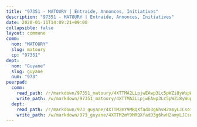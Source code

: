 ```yaml
---
title: "97351 - MATOURY | Entraide, Annonces, Initiatives"
description: "97351 - MATOURY | Entraide, Annonces, Initiatives"
date: 2020-01-11T14:09:21+09:00
collapsible: false
layout: commune
comm:
  nom: "MATOURY"
  slug: matoury
  cp: "97351"
dept:
  nom: "Guyane"
  slug: guyane
  num: "973"
peerpad:
  comm:
    read_path: /r/markdown/97351_matoury/4XTTMA2LLpjwEAwp3Lc5pWZi8yWupWz42aQHuCPEvQpJjbLxe
    write_path: /w/markdown/97351_matoury/4XTTMA2LLpjwEAwp3Lc5pWZi8yWupWz42aQHuCPEvQpJjbLxe-K3TgUofgprraAyth7v6pNE6zjxactjibPbPvpaiJJbDXgFCAxsfkKJq3yNm8KPCKDK3okuaZQJ7Z3XcH81pjKcSNB1gxHwwJvdphKukRAXMfLqkZTtjJsVugFLMu8RmCNAWaNSBQ
  dept:
    read_path: /r/markdown/973_guyane/4XTTM2mY9MRQXfadD3g6hvH2amyLJCsoinYGcPs3moq9GpTwc
    write_path: /w/markdown/973_guyane/4XTTM2mY9MRQXfadD3g6hvH2amyLJCsoinYGcPs3moq9GpTwc-K3TgTgNFrGYQL7RzdiUs2G5kz5wznH8a7V3hvZcSXNRKvSbg2tsbecC3Je5R7hpbbDk7dogAkEsJV5SFg7UEJUHx8Fogpcmn5vubMjKA1FgiKo3tE8H7NRgUs3M6tfhzyxkWCUs8
---
```


